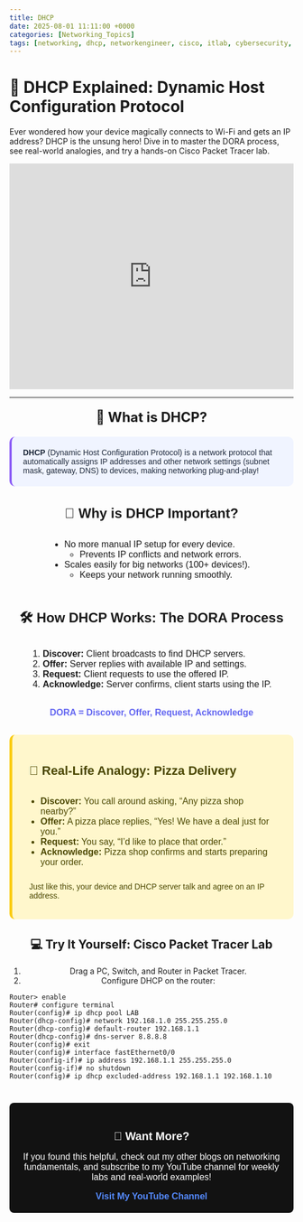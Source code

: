 ```yaml
---
title: DHCP
date: 2025-08-01 11:11:00 +0000
categories: [Networking_Topics]
tags: [networking, dhcp, networkengineer, cisco, itlab, cybersecurity, networkbasics]
---
```


<style>
  /* General font */
  .dhcp-content {
    font-family: sans-serif;
    max-width: 800px;
    margin: auto;
  }

  /* Highlight box (what is DHCP) */
  .highlight-box {
    border-left: 4px solid #8b5cf6;
    padding: 20px;
    border-radius: 10px;
    margin: 20px auto;
    background-color: #f0f4ff; /* light background */
    color: #1e293b; /* dark text */
  }

  /* Real-life analogy box */
  .analogy-box {
    border-left: 5px solid #facc15;
    padding: 20px 30px;
    border-radius: 10px;
    margin: 30px auto;
    background-color: #fff7cc;
    color: #4b4700;
  }

  /* Table styling */
  table.summary-table {
    border-collapse: collapse;
    border: 1px solid #444;
    width: 100%;
    background-color: #f9fafb;
    color: #111827;
    border-radius: 8px;
    overflow: hidden;
    margin: 20px auto 40px;
  }
  table.summary-table th,
  table.summary-table td {
    padding: 10px 20px;
    border: 1px solid #444;
    text-align: left;
  }
  table.summary-table thead tr {
    background-color: #e0e7ff;
  }

  /* Responsive and center */
  .center-text {
    text-align: center;
  }

  /* YouTube button style */
  .yt-btn {
    background-color: #1d5569ff;
    color: white;
    padding: 12px 24px;
    text-decoration: none;
    border-radius: 6px;
    font-weight: bold;
    font-family: sans-serif;
    display: inline-block;
    margin: 20px auto;
  }
</style>

# 🧠 DHCP Explained: Dynamic Host Configuration Protocol

Ever wondered how your device magically connects to Wi-Fi and gets an IP address? DHCP is the unsung hero! Dive in to master the DORA process, see real-world analogies, and try a hands-on Cisco Packet Tracer lab.

<!-- Your post content -->

<!-- Embed full YouTube video -->
<iframe width="100%" height="400"
  src="https://www.youtube.com/embed/pC4arvFvjT0"
  title="YouTube video player"
  frameborder="0"
  allow="accelerometer; autoplay; clipboard-write; encrypted-media; gyroscope; picture-in-picture"
  allowfullscreen>
</iframe>



---

<div class="center-text" style="margin: 20px 0;">
  <span style="font-size: 24px; font-weight: bold;">📌 What is DHCP?</span>
</div>

<div class="highlight-box dhcp-content">
  <strong>DHCP</strong> (Dynamic Host Configuration Protocol) is a network protocol that automatically assigns IP addresses and other network settings (subnet mask, gateway, DNS) to devices, making networking plug-and-play!
</div>

<div class="dhcp-content" style="margin: 20px auto; text-align: center;">
  <h2 style="font-size: 24px; font-weight: bold; margin-bottom: 16px;">🚀 Why is DHCP Important?</h2>
  <ul style="display: inline-block; text-align: left; font-size: 16px; padding-left: 20px;">
    <li>No more manual IP setup for every device.
      <ul>
        <li>Prevents IP conflicts and network errors.</li>
      </ul>
    </li>
    <li>Scales easily for big networks (100+ devices!).
      <ul>
        <li>Keeps your network running smoothly.</li>
      </ul>
    </li>
  </ul>
</div>

<div class="dhcp-content" style="margin: 20px auto; text-align: center;">
  <h2 style="font-size: 24px; font-weight: bold; margin-bottom: 16px;">🛠️ How DHCP Works: The DORA Process</h2>
  <ol style="text-align: left; display: inline-block; font-size: 16px; padding-left: 20px; margin-bottom: 16px;">
    <li><strong>Discover:</strong> Client broadcasts to find DHCP servers.</li>
    <li><strong>Offer:</strong> Server replies with available IP and settings.</li>
    <li><strong>Request:</strong> Client requests to use the offered IP.</li>
    <li><strong>Acknowledge:</strong> Server confirms, client starts using the IP.</li>
  </ol>
  <p style="font-weight: bold; color: #6366f1; font-size: 16px;">
    DORA = Discover, Offer, Request, Acknowledge
  </p>
</div>

<div class="analogy-box dhcp-content">
  <h2 style="font-size: 22px; font-weight: bold; margin-bottom: 16px;">🍕 Real-Life Analogy: Pizza Delivery</h2>
  <ul style="text-align: left; display: inline-block; font-size: 16px; padding-left: 20px; margin-bottom: 16px;">
    <li><strong>Discover:</strong> You call around asking, “Any pizza shop nearby?”</li>
    <li><strong>Offer:</strong> A pizza place replies, “Yes! We have a deal just for you.”</li>
    <li><strong>Request:</strong> You say, “I’d like to place that order.”</li>
    <li><strong>Acknowledge:</strong> Pizza shop confirms and starts preparing your order.</li>
  </ul>
  <p style="margin-top: 10px;">Just like this, your device and DHCP server talk and agree on an IP address.</p>
</div>

<div class="center-text">

## 💻 Try It Yourself: Cisco Packet Tracer Lab

1. Drag a PC, Switch, and Router in Packet Tracer.  
2. Configure DHCP on the router:

</div>

```ios
Router> enable
Router# configure terminal
Router(config)# ip dhcp pool LAB
Router(dhcp-config)# network 192.168.1.0 255.255.255.0
Router(dhcp-config)# default-router 192.168.1.1
Router(dhcp-config)# dns-server 8.8.8.8
Router(config)# exit
Router(config)# interface fastEthernet0/0
Router(config-if)# ip address 192.168.1.1 255.255.255.0
Router(config-if)# no shutdown
Router(config)# ip dhcp excluded-address 192.168.1.1 192.168.1.10
```

<div style="background-color: #121212; color: white; padding: 20px; border-radius: 8px; text-align: center; font-family: sans-serif; max-width: 800px; margin: 40px auto;">

  <h2 style="font-weight: bold; font-size: 20px; margin-bottom: 12px;">
    🔔 Want More?
  </h2>

  <p style="font-size: 16px; margin-bottom: 16px;">
    If you found this helpful, check out my other blogs on networking fundamentals, and subscribe to my YouTube channel for weekly labs and real-world examples!
  </p>

  <a href="https://www.youtube.com/@ntwork_beginner" target="_blank" style="color: #558bff; font-weight: 600; font-size: 16px; text-decoration: none;">
    Visit My YouTube Channel
  </a>

</div>
